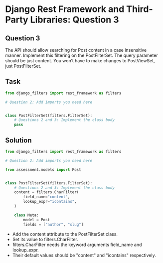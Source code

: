 # Django Rest Framework and Third-Party Libraries: Question 3

## Question 3
The API should allow searching for Post content in a case insensitive manner. Implement this filtering on the PostFilterSet. The query parameter should be just content. You won’t have to make changes to PostViewSet, just PostFilterSet.

## Task
```python
from django_filters import rest_framework as filters

# Question 2: Add imports you need here


class PostFilterSet(filters.FilterSet):
    # Questions 2 and 3: Implement the class body
    pass
```

## Solution
```python
from django_filters import rest_framework as filters

# Question 2: Add imports you need here

from assessment.models import Post


class PostFilterSet(filters.FilterSet):
    # Questions 2 and 3: Implement the class body
    content = filters.CharFilter(
        field_name="content",
        lookup_expr="icontains",
    )

    class Meta:
        model = Post
        fields = ["author", "slug"]
``` 

- Add the content attribute to the PostFilterSet class.
- Set its value to filters.CharFilter.
- filters.CharFilter needs the keyword arguments field_name and lookup_expr.
- Their default values should be "content" and "icontains" respectively.